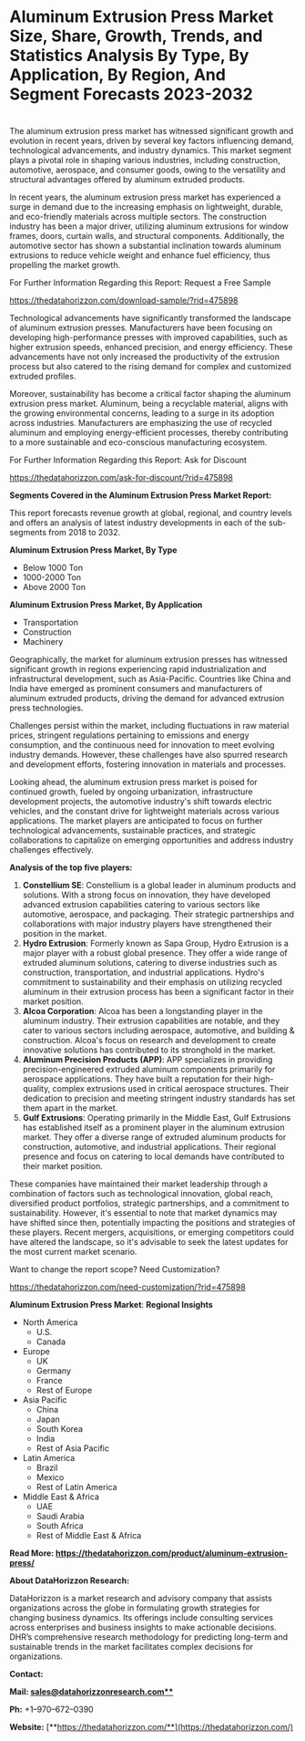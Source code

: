 ﻿# **Aluminum Extrusion Press Market Size, Share, Growth, Trends, and Statistics Analysis By Type, By Application, By Region, And Segment Forecasts 2023-2032**
#
The aluminum extrusion press market has witnessed significant growth and evolution in recent years, driven by several key factors influencing demand, technological advancements, and industry dynamics. This market segment plays a pivotal role in shaping various industries, including construction, automotive, aerospace, and consumer goods, owing to the versatility and structural advantages offered by aluminum extruded products.

In recent years, the aluminum extrusion press market has experienced a surge in demand due to the increasing emphasis on lightweight, durable, and eco-friendly materials across multiple sectors. The construction industry has been a major driver, utilizing aluminum extrusions for window frames, doors, curtain walls, and structural components. Additionally, the automotive sector has shown a substantial inclination towards aluminum extrusions to reduce vehicle weight and enhance fuel efficiency, thus propelling the market growth.

For Further Information Regarding this Report: Request a Free Sample

<https://thedatahorizzon.com/download-sample/?rid=475898>

Technological advancements have significantly transformed the landscape of aluminum extrusion presses. Manufacturers have been focusing on developing high-performance presses with improved capabilities, such as higher extrusion speeds, enhanced precision, and energy efficiency. These advancements have not only increased the productivity of the extrusion process but also catered to the rising demand for complex and customized extruded profiles.

Moreover, sustainability has become a critical factor shaping the aluminum extrusion press market. Aluminum, being a recyclable material, aligns with the growing environmental concerns, leading to a surge in its adoption across industries. Manufacturers are emphasizing the use of recycled aluminum and employing energy-efficient processes, thereby contributing to a more sustainable and eco-conscious manufacturing ecosystem.

For Further Information Regarding this Report: Ask for Discount

<https://thedatahorizzon.com/ask-for-discount/?rid=475898>

**Segments Covered in the Aluminum Extrusion Press Market Report:**

This report forecasts revenue growth at global, regional, and country levels and offers an analysis of latest industry developments in each of the sub-segments from 2018 to 2032.

**Aluminum Extrusion Press Market, By Type**

- Below 1000 Ton
- 1000-2000 Ton
- Above 2000 Ton

**Aluminum Extrusion Press Market, By Application**

- Transportation
- Construction
- Machinery

Geographically, the market for aluminum extrusion presses has witnessed significant growth in regions experiencing rapid industrialization and infrastructural development, such as Asia-Pacific. Countries like China and India have emerged as prominent consumers and manufacturers of aluminum extruded products, driving the demand for advanced extrusion press technologies.

Challenges persist within the market, including fluctuations in raw material prices, stringent regulations pertaining to emissions and energy consumption, and the continuous need for innovation to meet evolving industry demands. However, these challenges have also spurred research and development efforts, fostering innovation in materials and processes.

Looking ahead, the aluminum extrusion press market is poised for continued growth, fueled by ongoing urbanization, infrastructure development projects, the automotive industry's shift towards electric vehicles, and the constant drive for lightweight materials across various applications. The market players are anticipated to focus on further technological advancements, sustainable practices, and strategic collaborations to capitalize on emerging opportunities and address industry challenges effectively.

**Analysis of the top five players:**

1. **Constellium SE**: Constellium is a global leader in aluminum products and solutions. With a strong focus on innovation, they have developed advanced extrusion capabilities catering to various sectors like automotive, aerospace, and packaging. Their strategic partnerships and collaborations with major industry players have strengthened their position in the market.
1. **Hydro Extrusion**: Formerly known as Sapa Group, Hydro Extrusion is a major player with a robust global presence. They offer a wide range of extruded aluminum solutions, catering to diverse industries such as construction, transportation, and industrial applications. Hydro's commitment to sustainability and their emphasis on utilizing recycled aluminum in their extrusion process has been a significant factor in their market position.
1. **Alcoa Corporation**: Alcoa has been a longstanding player in the aluminum industry. Their extrusion capabilities are notable, and they cater to various sectors including aerospace, automotive, and building & construction. Alcoa's focus on research and development to create innovative solutions has contributed to its stronghold in the market.
1. **Aluminum Precision Products (APP)**: APP specializes in providing precision-engineered extruded aluminum components primarily for aerospace applications. They have built a reputation for their high-quality, complex extrusions used in critical aerospace structures. Their dedication to precision and meeting stringent industry standards has set them apart in the market.
1. **Gulf Extrusions**: Operating primarily in the Middle East, Gulf Extrusions has established itself as a prominent player in the aluminum extrusion market. They offer a diverse range of extruded aluminum products for construction, automotive, and industrial applications. Their regional presence and focus on catering to local demands have contributed to their market position.

These companies have maintained their market leadership through a combination of factors such as technological innovation, global reach, diversified product portfolios, strategic partnerships, and a commitment to sustainability. However, it's essential to note that market dynamics may have shifted since then, potentially impacting the positions and strategies of these players. Recent mergers, acquisitions, or emerging competitors could have altered the landscape, so it's advisable to seek the latest updates for the most current market scenario.

Want to change the report scope? Need Customization?

<https://thedatahorizzon.com/need-customization/?rid=475898>

**Aluminum Extrusion Press Market**: **Regional Insights**

- North America
  - U.S.
  - Canada
- Europe
  - UK
  - Germany
  - France
  - Rest of Europe
- Asia Pacific
  - China
  - Japan
  - South Korea
  - India
  - Rest of Asia Pacific
- Latin America
  - Brazil
  - Mexico
  - Rest of Latin America
- Middle East & Africa
  - UAE
  - Saudi Arabia
  - South Africa
  - Rest of Middle East & Africa

**Read More: https://thedatahorizzon.com/product/aluminum-extrusion-press/**

**About DataHorizzon Research:**

DataHorizzon is a market research and advisory company that assists organizations across the globe in formulating growth strategies for changing business dynamics. Its offerings include consulting services across enterprises and business insights to make actionable decisions. DHR’s comprehensive research methodology for predicting long-term and sustainable trends in the market facilitates complex decisions for organizations.

**Contact:**

**Mail: [sales@datahorizzonresearch.com**](mailto:sales@datahorizzonresearch.com)**

**Ph:** +1–970–672–0390

**Website:** [**https://thedatahorizzon.com/**](https://thedatahorizzon.com/)


